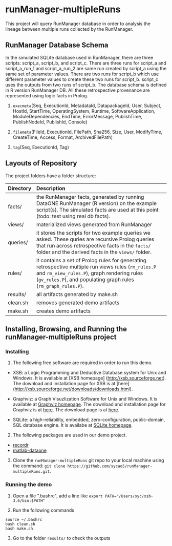 # runManager-multipleRuns

This project will query RunManager database in order to analysis the lineage between multiple runs collected by the RunManager. 

## RunManager Database Schema

In the simulated SQLite database used in RunManager, there are three scripts: script_a, script_b, and script_c. There are three runs for script_a and script_a_run_1 and script_a_run_2 are same run created by script_a using the same set of parameter values. There are two runs for script_b which use different parameter values to create these two runs for script_b. script_c uses the outputs from two runs of script_b. The database schema is defined in R version RunManager DB. All these retrospective provenance are represented using logic facts in Prolog.

1. `execmeta`(Seq, ExecutionId, MetadataId, DatapackageId, User, Subject, HostId, StartTime, OperatingSystem, Runtime, SoftwareApplication, ModuleDependencies, EndTime, ErrorMessage, PublishTime, PublishNodeId, PublishId, Console)

2. `filemeta`(FileId, ExecutionId, FilePath, Sha256, Size, User, ModifyTime, CreateTime, Access, Format, ArchivedFilePath) 

3. `tag`(Seq, ExecutionId, Tag)



## Layouts of Repository

The project folders have a folder structure:

| Directory | Description                                                          |
|-----------| :--------------------------------------------------------------------|
| facts/ | the RunManager facts, generated by running DataONE RunManager (R version) on the example script(s). The simulated facts are used at this point (todo: test using real db facts).|
| views/ | materialized views generated from RunManager|
| queries/ | it stores the scripts for two example queries we asked. These quries are recursive Prolog queries that run across retrospective facts in the `facts/` folder and the derived facts in the `views/` folder.|
|rules/| it contains a set of Prolog rules for generating retrospective multiple run views rules (`rm_rules.P` and `rm_view_rules.P`), graph rendering rules (`gv_rules.P`), and populating graph rules (`rm_graph_rules.P`).|
| results/ | all artifacts generated by make.sh|
| clean.sh | removes generated demo artifacts|
| make.sh | creates demo artifacts|

## Installing, Browsing, and Running the runManager-multipleRuns project

### Installing

1. The following free software are required in order to run  this demo.

  * XSB: a Logic Programming and Deductive Database system for Unix and Windows.  It is available at [XSB homepage] (http://xsb.sourceforge.net). The download and installation page for XSB is at [here] (http://xsb.sourceforge.net/downloads/downloads.html). 
  
  * Graphviz:  a Graph Visuzlization Software for Unix and Windows.  It is available at [Graphviz homepage](http://www.graphviz.org). The download and installation page for Graphviz is at  [here](http://www.graphviz.org/Download.php).  The download page is  at [here](https://www.sqlite.org/download.html).
  
  *  SQLite:  a high-reliability, embedded, zero-configuration, public-domain, SQL database engine.  It is availabe at [SQLite homepage](https://www.sqlite.org). 

2. The  following packages are used  in our demo project.
  *  [recordr](https://github.com/NCEAS/recordr)
  *  [matlab-dataone](https://github.com/DataONEorg/matlab-dataone/tree/ml-sqlite)
  
3.  Clone the `runManager-multipleRuns` git repo to your local machine using the command:
  `git clone https://github.com/sycao5/runManager-multipleRuns.git`.
  
### Running the demo
1. Open a file ".bashrc", add a line like `export PATH="/Users/syc/xsb-3.6/bin:$PATH"`

2. Run the following commands
```
source ~/.bashrc
bash clean.sh
bash make.sh
```
3. Go to the folder `results/` to check the outputs
